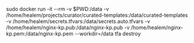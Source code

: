 sudo docker run -it --rm -v $PWD:/data -v /home/healem/projects/curator/curated-templates:/data/curated-templates -v /home/healem/secrets.tfvars:/data/secrets.auto.tfvars -v /home/healem/nginx-kp.pub:/data/nginx-kp.pub -v /home/healem/nginx-kp.pem:/data/nginx-kp.pem --workdir=/data tfa destroy
